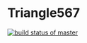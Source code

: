 # Triangle567
[![build status of master](https://travis-ci.org/kxue567/Triangle567.svg?branch=master)](https://travis-ci.org/kxue567/Triangle567)
